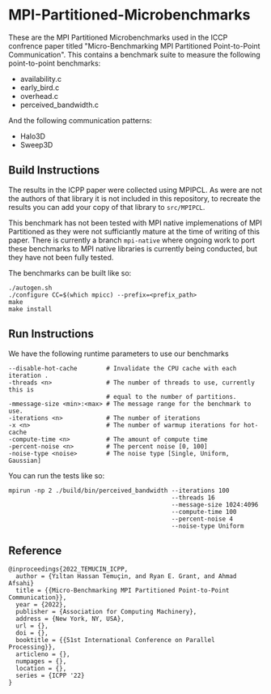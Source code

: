# MPI-Partitioned-Microbenchmarks

These are the MPI Partitioned Microbenchmarks used in the ICCP confrence paper
titled "Micro-Benchmarking MPI Partitioned Point-to-Point Communication".
This contains a benchmark suite to measure the following point-to-point
benchmarks:
- availability.c
- early_bird.c
- overhead.c
- perceived_bandwidth.c

And the following communication patterns:
- Halo3D
- Sweep3D

## Build Instructions

The results in the ICPP paper were collected using MPIPCL.
As were are not the authors of that library it is not included in this
repository, to recreate the results you can add your copy of that library to
`src/MPIPCL`.

This benchmark has not been tested with MPI native implemenations
of MPI Partitioned as they were not sufficiantly mature at the time of writing of this paper.
There is currently a branch `mpi-native` where ongoing work to port these
benchmarks to MPI native libraries is currently being conducted,
but they have not been fully tested.

The benchmarks can be built like so:

```
./autogen.sh
./configure CC=$(which mpicc) --prefix=<prefix_path>
make
make install
```

## Run Instructions

We have the following runtime parameters to use our benchmarks
```
--disable-hot-cache        # Invalidate the CPU cache with each iteration .
-threads <n>               # The number of threads to use, currently this is
                           # equal to the number of partitions.
-mmessage-size <min>:<max> # The message range for the benchmark to use.
-iterations <n>            # The number of iterations
-x <n>                     # The number of warmup iterations for hot-cache
-compute-time <n>          # The amount of compute time
-percent-noise <n>         # The percent noise [0, 100]
-noise-type <noise>        # The noise type [Single, Uniform, Gaussian]
```

You can run the tests like so:
```
mpirun -np 2 ./build/bin/perceived_bandwidth --iterations 100
                                             --threads 16
                                             --message-size 1024:4096
                                             --compute-time 100
                                             --percent-noise 4
                                             --noise-type Uniform
```

## Reference

```
@inproceedings{2022_TEMUCIN_ICPP,
  author = {Yıltan Hassan Temuçin, and Ryan E. Grant, and Ahmad Afsahi}
  title = {{Micro-Benchmarking MPI Partitioned Point-to-Point Communication}},
  year = {2022},
  publisher = {Association for Computing Machinery},
  address = {New York, NY, USA},
  url = {},
  doi = {},
  booktitle = {{51st International Conference on Parallel Processing}},
  articleno = {},
  numpages = {},
  location = {},
  series = {ICPP '22}
}
```
